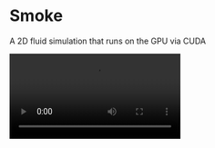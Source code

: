 # Smoke
A 2D fluid simulation that runs on the GPU via CUDA

<video src="example_video.mov"></video>
